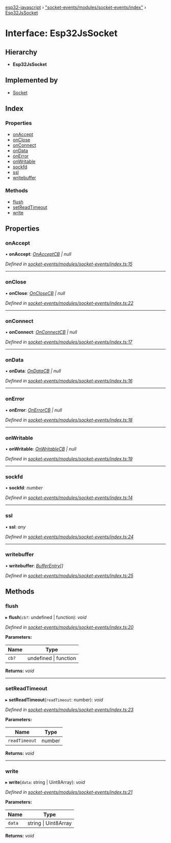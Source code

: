 [esp32-javascript](../README.md) › ["socket-events/modules/socket-events/index"](../modules/_socket_events_modules_socket_events_index_.md) › [Esp32JsSocket](_socket_events_modules_socket_events_index_.esp32jssocket.md)

# Interface: Esp32JsSocket

## Hierarchy

* **Esp32JsSocket**

## Implemented by

* [Socket](../classes/_socket_events_modules_socket_events_index_.socket.md)

## Index

### Properties

* [onAccept](_socket_events_modules_socket_events_index_.esp32jssocket.md#onaccept)
* [onClose](_socket_events_modules_socket_events_index_.esp32jssocket.md#onclose)
* [onConnect](_socket_events_modules_socket_events_index_.esp32jssocket.md#onconnect)
* [onData](_socket_events_modules_socket_events_index_.esp32jssocket.md#ondata)
* [onError](_socket_events_modules_socket_events_index_.esp32jssocket.md#onerror)
* [onWritable](_socket_events_modules_socket_events_index_.esp32jssocket.md#onwritable)
* [sockfd](_socket_events_modules_socket_events_index_.esp32jssocket.md#sockfd)
* [ssl](_socket_events_modules_socket_events_index_.esp32jssocket.md#ssl)
* [writebuffer](_socket_events_modules_socket_events_index_.esp32jssocket.md#writebuffer)

### Methods

* [flush](_socket_events_modules_socket_events_index_.esp32jssocket.md#flush)
* [setReadTimeout](_socket_events_modules_socket_events_index_.esp32jssocket.md#setreadtimeout)
* [write](_socket_events_modules_socket_events_index_.esp32jssocket.md#write)

## Properties

###  onAccept

• **onAccept**: *[OnAcceptCB](../modules/_socket_events_modules_socket_events_index_.md#onacceptcb) | null*

*Defined in [socket-events/modules/socket-events/index.ts:15](https://github.com/marcelkottmann/esp32-javascript/blob/e6e5921/components/socket-events/modules/socket-events/index.ts#L15)*

___

###  onClose

• **onClose**: *[OnCloseCB](../modules/_socket_events_modules_socket_events_index_.md#onclosecb) | null*

*Defined in [socket-events/modules/socket-events/index.ts:22](https://github.com/marcelkottmann/esp32-javascript/blob/e6e5921/components/socket-events/modules/socket-events/index.ts#L22)*

___

###  onConnect

• **onConnect**: *[OnConnectCB](../modules/_socket_events_modules_socket_events_index_.md#onconnectcb) | null*

*Defined in [socket-events/modules/socket-events/index.ts:17](https://github.com/marcelkottmann/esp32-javascript/blob/e6e5921/components/socket-events/modules/socket-events/index.ts#L17)*

___

###  onData

• **onData**: *[OnDataCB](../modules/_socket_events_modules_socket_events_index_.md#ondatacb) | null*

*Defined in [socket-events/modules/socket-events/index.ts:16](https://github.com/marcelkottmann/esp32-javascript/blob/e6e5921/components/socket-events/modules/socket-events/index.ts#L16)*

___

###  onError

• **onError**: *[OnErrorCB](../modules/_socket_events_modules_socket_events_index_.md#onerrorcb) | null*

*Defined in [socket-events/modules/socket-events/index.ts:18](https://github.com/marcelkottmann/esp32-javascript/blob/e6e5921/components/socket-events/modules/socket-events/index.ts#L18)*

___

###  onWritable

• **onWritable**: *[OnWritableCB](../modules/_socket_events_modules_socket_events_index_.md#onwritablecb) | null*

*Defined in [socket-events/modules/socket-events/index.ts:19](https://github.com/marcelkottmann/esp32-javascript/blob/e6e5921/components/socket-events/modules/socket-events/index.ts#L19)*

___

###  sockfd

• **sockfd**: *number*

*Defined in [socket-events/modules/socket-events/index.ts:14](https://github.com/marcelkottmann/esp32-javascript/blob/e6e5921/components/socket-events/modules/socket-events/index.ts#L14)*

___

###  ssl

• **ssl**: *any*

*Defined in [socket-events/modules/socket-events/index.ts:24](https://github.com/marcelkottmann/esp32-javascript/blob/e6e5921/components/socket-events/modules/socket-events/index.ts#L24)*

___

###  writebuffer

• **writebuffer**: *[BufferEntry](_socket_events_modules_socket_events_index_.bufferentry.md)[]*

*Defined in [socket-events/modules/socket-events/index.ts:25](https://github.com/marcelkottmann/esp32-javascript/blob/e6e5921/components/socket-events/modules/socket-events/index.ts#L25)*

## Methods

###  flush

▸ **flush**(`cb?`: undefined | function): *void*

*Defined in [socket-events/modules/socket-events/index.ts:20](https://github.com/marcelkottmann/esp32-javascript/blob/e6e5921/components/socket-events/modules/socket-events/index.ts#L20)*

**Parameters:**

Name | Type |
------ | ------ |
`cb?` | undefined &#124; function |

**Returns:** *void*

___

###  setReadTimeout

▸ **setReadTimeout**(`readTimeout`: number): *void*

*Defined in [socket-events/modules/socket-events/index.ts:23](https://github.com/marcelkottmann/esp32-javascript/blob/e6e5921/components/socket-events/modules/socket-events/index.ts#L23)*

**Parameters:**

Name | Type |
------ | ------ |
`readTimeout` | number |

**Returns:** *void*

___

###  write

▸ **write**(`data`: string | Uint8Array): *void*

*Defined in [socket-events/modules/socket-events/index.ts:21](https://github.com/marcelkottmann/esp32-javascript/blob/e6e5921/components/socket-events/modules/socket-events/index.ts#L21)*

**Parameters:**

Name | Type |
------ | ------ |
`data` | string &#124; Uint8Array |

**Returns:** *void*
